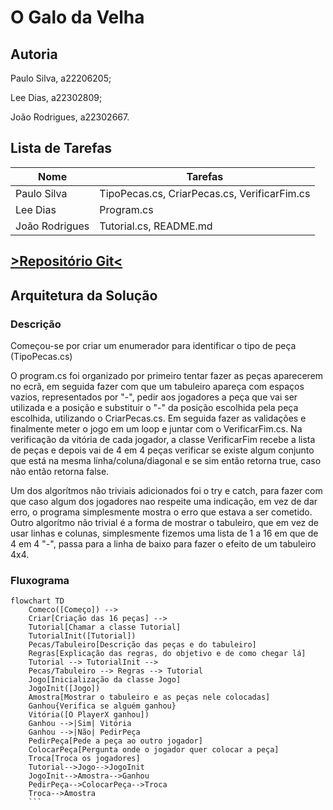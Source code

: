 # O Galo da Velha

## Autoria

Paulo Silva, a22206205;

Lee Dias, a22302809;

João Rodrigues, a22302667.

## Lista de Tarefas

| Nome          | Tarefas                                     |
| --------------|---------------------------------------------|
| Paulo Silva   | TipoPecas.cs, CriarPecas.cs, VerificarFim.cs|
| Lee Dias      | Program.cs                                  |
| João Rodrigues| Tutorial.cs, README.md                      |

## [>Repositório Git<](https://github.com/Pninja12/O-galo-velho)

## Arquitetura da Solução

### Descrição

 Começou-se por criar um enumerador para identificar o tipo de peça
(TipoPecas.cs)

 O program.cs foi organizado por primeiro tentar fazer as peças aparecerem no
ecrã, em seguida fazer com que um tabuleiro apareça com espaços vazios,
representados por "-",  pedir aos jogadores a peça que vai ser utilizada
e a posição e substituir o "-" da posição escolhida pela peça escolhida,
utilizando o CriarPecas.cs.
Em seguida fazer as validações e finalmente meter o jogo em um loop e juntar
com o VerificarFim.cs. Na verificação da vitória de cada jogador, a classe
VerificarFim recebe a lista de peças e depois vai de 4 em 4 peças verificar se
existe algum conjunto que está na mesma linha/coluna/diagonal e se sim então
retorna true, caso não então retorna false.

 Um dos algorítmos não triviais adicionados foi o try e catch, para fazer com
que caso algum dos jogadores nao respeite uma indicação, em vez de dar erro,
o programa simplesmente mostra o erro que estava a ser cometido.
Outro algorítmo não trivial é a forma de mostrar o tabuleiro, que em vez de usar
linhas e colunas, simplesmente fizemos uma lista de 1 a 16 em que de 4 em 4 "-",
passa para a linha de baixo para fazer o efeito de um tabuleiro 4x4.

### Fluxograma

```mermaid
flowchart TD
    Comeco([Começo]) --> 
    Criar[Criação das 16 peças] -->
    Tutorial[Chamar a classe Tutorial]
    TutorialInit([Tutorial])
    Pecas/Tabuleiro[Descrição das peças e do tabuleiro]
    Regras[Explicação das regras, do objetivo e de como chegar lá]
    Tutorial --> TutorialInit -->
    Pecas/Tabuleiro --> Regras --> Tutorial
    Jogo[Inicialização da classe Jogo]
    JogoInit([Jogo])
    Amostra[Mostrar o tabuleiro e as peças nele colocadas]
    Ganhou{Verifica se alguém ganhou}
    Vitória([O PlayerX ganhou])
    Ganhou -->|Sim| Vitória
    Ganhou -->|Não| PedirPeça
    PedirPeça[Pede a peça ao outro jogador]
    ColocarPeça[Pergunta onde o jogador quer colocar a peça]
    Troca[Troca os jogadores]
    Tutorial-->Jogo-->JogoInit
    JogoInit-->Amostra-->Ganhou
    PedirPeça-->ColocarPeça-->Troca
    Troca-->Amostra
    ```

